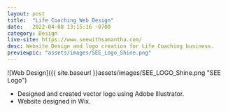 ```yaml
---
layout: post
title:  "Life Coaching Web Design"
date:   2022-04-08 13:15:16 -0700
category: Design
live-site: https://www.seewithsamantha.com/
desc: Website Design and logo creation for Life Coaching business.
previewpic: "assets/images/SEE_Logo_Shine.png"
---
```

![Web Design]({{ site.baseurl }}assets/images/SEE_LOGO_Shine.png "SEE Logo")  

* Designed and created vector logo using Adobe Illustrator.
* Website designed in Wix.

